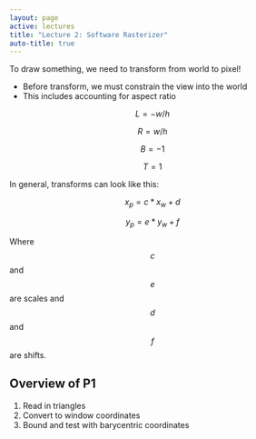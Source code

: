 ```yaml
---
layout: page
active: lectures
title: "Lecture 2: Software Rasterizer"
auto-title: true
---
```


To draw something, we need to transform from world to pixel!

- Before transform, we must constrain the view into the world
- This includes accounting for aspect ratio

$$ L = -w / h $$

$$ R = w / h $$

$$ B = -1 $$

$$ T = 1 $$

In general, transforms can look like this:

$$ x_p = c * x_w + d $$

$$ y_p = e * y_w + f $$

Where $$ c $$ and $$ e $$ are scales and $$ d $$ and $$ f $$ are shifts.


## Overview of P1

1. Read in triangles
2. Convert to window coordinates
3. Bound and test with barycentric coordinates


